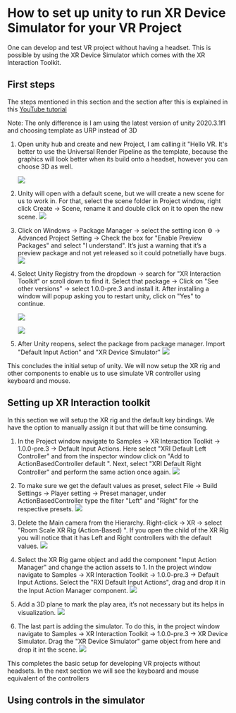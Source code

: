 # How to set up unity to run XR Device Simulator for your VR Project 

One can develop and test VR project without having a headset. This is possible by using the XR Device Simulator which comes with the XR Interaction Toolkit.

## First steps
The steps mentioned in this section and the section after this is explained in this [YouTube tutorial](https://www.youtube.com/watch?v=ZiP99YW2JIQ)

Note: The only difference is I am using the latest version of unity 2020.3.1f1 and choosing template as URP instead of 3D

1. Open unity hub and create and new Project, I am calling it "Hello VR. It's better to use the Universal Render Pipeline as the template, because the graphics will look better when its build onto a headset, however you can choose 3D as well.

    ![](Img_and_Vid/1.png)

2. Unity will open with a default scene, but we will create a new scene for us to work in. For that, select the scene folder in Project window, right click Create -> Scene, rename it and double click on it to open the new scene. 
    ![](Img_and_Vid/2.gif)

3. Click on Windows -> Package Manager -> select the setting icon ⚙ -> Advanced Project Setting -> Check the box for "Enable Preview Packages" and select "I understand". It’s just a warning that it’s a preview package and not yet released so it could potnetially have bugs.
    ![](Img_and_Vid/3.gif)

4. Select Unity Registry from the dropdown -> search for "XR Interaction Toolkit" or scroll down to find it. Select that package -> Click on "See other versions" -> select 1.0.0-pre.3 and install it. After installing a window will popup asking you to restart unity, click on "Yes" to continue.

    ![](Img_and_Vid/4.gif)

    ![](Img_and_Vid/5.png)

5. After Unity reopens, select the package from package manager. Import "Default Input Action" and "XR Device Simulator"
    ![](Img_and_Vid/6.gif)

This concludes the initial setup of unity. We will now setup the XR rig and other components to enable us to use simulate VR controller using keyboard and mouse.

## Setting up XR Interaction toolkit

In this section we will setup the XR rig and the default key bindings. We have the option to manually assign it but that will be time consuming.

1. In the Project window navigate to Samples -> XR Interaction Toolkit -> 1.0.0-pre.3 -> Default Input Actions. Here select "XRI Default Left Controller" and from the inspector window click on "Add to ActionBasedController default ". Next, select "XRI Default Right Controller" and perform the same action once again.
    ![](Img_and_Vid/7.gif)

2. To make sure we get the default values as preset, select File -> Build Settings -> Player setting -> Preset manager, under ActionBasedController type the filter "Left" and "Right" for the respective presets.
    ![](Img_and_Vid/8.gif)

3. Delete the Main camera from the Hierarchy. Right-click -> XR -> select "Room Scale XR Rig (Action-Based) ". If you open the child of the XR Rig you will notice that it has Left and Right controllers with the default values.
    ![](Img_and_Vid/9.gif)

4. Select the XR Rig game object and add the component "Input Action Manager" and change the action assets to 1. In the project window navigate to Samples -> XR Interaction Toolkit -> 1.0.0-pre.3 -> Default Input Actions. Select the "RXI Default Input Actions", drag and drop it in the Input Action Manager component. 
    ![](Img_and_Vid/10.gif)

5. Add a 3D plane to mark the play area, it’s not necessary but its helps in visualization.
    ![](Img_and_Vid/11.png)

6. The last part is adding the simulator. To do this, in the project window navigate to Samples -> XR Interaction Toolkit -> 1.0.0-pre.3 -> XR Device Simulator. Drag the "XR Device Simulator" game object from here and drop it int the scene.
    ![](Img_and_Vid/12.png)

This completes the basic setup for developing VR projects without headsets. In the next section we will see the keyboard and mouse equivalent of the controllers

## Using controls in the simulator

